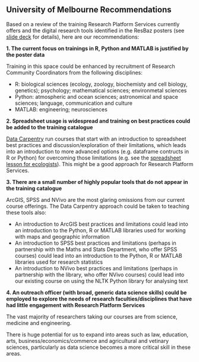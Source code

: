 ## University of Melbourne Recommendations

Based on a review of the training Research Platform Services currently offers
and the digital research tools identified in the ResBaz posters
(see [slide deck](https://docs.google.com/presentation/d/1ucknHn9pRRrX7puC4jZRjAPvDW2pFOnYu88_-KZOMME/edit#slide=id.p)
for details), here are our recommendations:

**1. The current focus on trainings in R, Python and MATLAB is justified by the poster data**

Training in this space could be enhanced by recruitment of Research Community Coordinators from the following disciplines:
* R: biological sciences (ecology, zoology, biochemisty and cell biology, genetics); psychology; mathematical sciences; environmetal sciences
* Python: atmospheric and ocean sciences; astronomical and space sciences; language, communication and culture
* MATLAB: engineering; neurosciences

**2. Spreadsheet usage is widespread and training on best practices could be added to the training catalogue**

[Data Carpentry](http://www.datacarpentry.org/) run courses that start with an introduction to spreadsheet best practices
and discussion/exploration of their limitations,
which leads into an introduction to more advanced options (e.g. dataframe contructs in R or Python)
for overcoming those limitations
(e.g. see the [spreadsheet lesson for ecologists](http://www.datacarpentry.org/spreadsheet-ecology-lesson/)).
This might be a good approach for Research Platform Services.

**3. There are a small number of highly popular tools that do not appear in the training catalogue**

ArcGIS, SPSS and NVivo are the most glaring omissions from our current course offerings.
The Data Carpentry approach could be taken to teaching these tools also:
* An introduction to ArcGIS best practices and limitations could lead into an introduction to the Python, R or MATLAB libraries used for working with maps and geographic information
* An introduction to SPSS best practices and limitations (perhaps in partnership with the Maths and Stats Department, who offer SPSS courses) could lead into an introduction to the Python, R or MATLAB libraries used for research statistics
* An introduction to NVivo best practices and limitations (perhaps in partnership with the library, who offer NVivo courses) could lead into our existing course on using the NLTK Python library for analysing text

**4. An outreach officer (with broad, generic data science skills) could be employed to explore the needs of research faculties/disciplines that have had little engagement with Research Platform Services**

The vast majority of researchers taking our courses are from science, medicine and engineering.

There is huge potential for us to expand into areas such as law, education, arts, business/economics/commerce and agricultural and vetinary sciences,
particularly as data science becomes a more critical skill in these areas.


